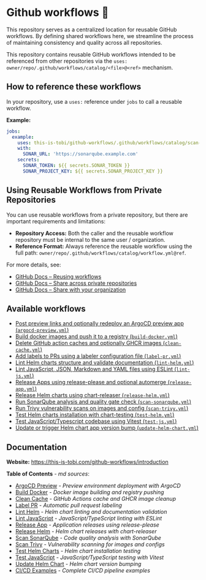 # Github workflows 🤖

This repository serves as a centralized location for reusable GitHub workflows. By defining shared workflows here, we streamline the process of maintaining consistency and quality across all repositories.

This repository contains reusable GitHub workflows intended to be referenced from other repositories via the `uses: owner/repo/.github/workflows/catalog/<file>@<ref>` mechanism.

## How to reference these workflows

In your repository, use a `uses:` reference under `jobs` to call a reusable workflow. 

__Example:__

```yaml
jobs:
  example:
    uses: this-is-tobi/github-workflows/.github/workflows/catalog/scan-sonarqube.yml@main
    with:
      SONAR_URL: 'https://sonarqube.example.com'
    secrets:
      SONAR_TOKEN: ${{ secrets.SONAR_TOKEN }}
      SONAR_PROJECT_KEY: ${{ secrets.SONAR_PROJECT_KEY }}
```

## Using Reusable Workflows from Private Repositories

You can use reusable workflows from a private repository, but there are important requirements and limitations:

- **Repository Access:** Both the caller and the reusable workflow repository must be internal to the same user / organization.
- **Reference Format:** Always reference the reusable workflow using the full path: `owner/repo/.github/workflows/catalog/workflow.yml@ref`.

For more details, see: 
- [GitHub Docs – Reusing workflows](https://docs.github.com/en/actions/how-tos/reuse-automations/reuse-workflows)
- [GitHub Docs – Share across private repositories](https://docs.github.com/en/actions/how-tos/reuse-automations/share-across-private-repositories)
- [GitHub Docs – Share with your organization](https://docs.github.com/en/actions/how-tos/reuse-automations/share-with-your-organization)

## Available workflows

- [Post preview links and optionally redeploy an ArgoCD preview app (`argocd-preview.yml`)](./.github/workflows/catalog/argocd-preview.yml)
- [Build docker images and push it to a registry (`build-docker.yml`)](./.github/workflows/catalog/build-docker.yml)
- [Delete GitHub action caches and optionally GHCR images (`clean-cache.yml`)](./.github/workflows/catalog/clean-cache.yml)
- [Add labels to PRs using a labeler configuration file (`label-pr.yml`)](./.github/workflows/catalog/label-pr.yml)
- [Lint Helm charts structure and validate documentation (`lint-helm.yml`)](./.github/workflows/catalog/lint-helm.yml)
- [Lint JavaScript, JSON, Markdown and YAML files using ESLint (`lint-js.yml`)](./.github/workflows/catalog/lint-js.yml)
- [Release Apps using release-please and optional automerge (`release-app.yml`)](./.github/workflows/catalog/release-app.yml)
- [Release Helm charts using chart-releaser (`release-helm.yml`)](./.github/workflows/catalog/release-helm.yml)
- [Run SonarQube analysis and quality gate check (`scan-sonarqube.yml`)](./.github/workflows/catalog/scan-sonarqube.yml)
- [Run Trivy vulnerability scans on images and config (`scan-trivy.yml`)](./.github/workflows/catalog/scan-trivy.yml)
- [Test Helm charts installation with chart-testing (`test-helm.yml`)](./.github/workflows/catalog/test-helm.yml)
- [Test JavaScript/Typescript codebase using Vitest (`test-js.yml`)](./.github/workflows/catalog/test-js.yml)
- [Update or trigger Helm chart app version bump (`update-helm-chart.yml`)](./.github/workflows/catalog/update-helm-chart.yml)


## Documentation

**Website:** <https://this-is-tobi.com/github-workflows/introduction>

**Table of Contents** *- md sources*:
- [ArgoCD Preview](./docs/02-argocd-preview.md) *- Preview environment deployment with ArgoCD*
- [Build Docker](./docs/03-build-docker.md.md) *- Docker image building and registry pushing*
- [Clean Cache](./docs/04-clean-cache.md) *- GitHub Actions cache and GHCR image cleanup*
- [Label PR](./docs/05-labeler-pr.md) *- Automatic pull request labeling*
- [Lint Helm](./docs/06-lint-helm.md) *- Helm chart linting and documentation validation*
- [Lint JavaScript](./docs/07-lint-js.md) *- JavaScript/TypeScript linting with ESLint*
- [Release App](./docs/08-release-app.md) *- Application releases using release-please*
- [Release Helm](./docs/09-release-helm.md) *- Helm chart releases with chart-releaser*
- [Scan SonarQube](./docs/10-scan-sonarqube.md) *- Code quality analysis with SonarQube*
- [Scan Trivy](./docs/11-scan-trivy.md) *- Vulnerability scanning for images and configs*
- [Test Helm Charts](./docs/12-test-chart.md) *- Helm chart installation testing*
- [Test JavaScript](./docs/13-test-js.md) *- JavaScript/TypeScript testing with Vitest*
- [Update Helm Chart](./docs/14-update-helm-chart.md) *- Helm chart version bumping*
- [CI/CD Examples](./docs/15-global-workflows-examples.md) *- Complete CI/CD pipeline examples*
